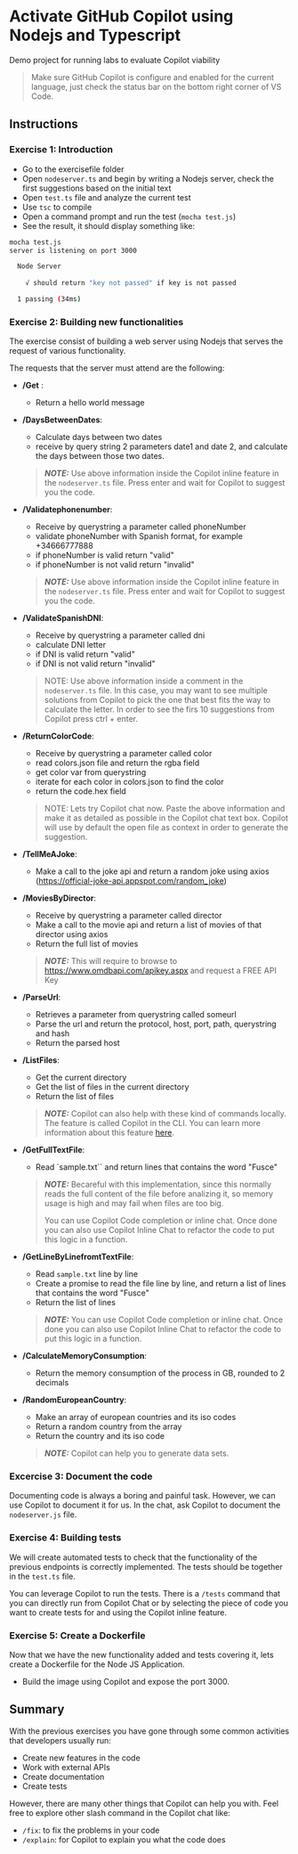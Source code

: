 # Activate GitHub Copilot using Nodejs and Typescript

Demo project for running labs to evaluate Copilot viability

> Make sure GitHub Copilot is configure and enabled for the current language, just check the status bar on the bottom right corner of VS Code.

## Instructions

### Exercise 1: Introduction

- Go to the exercisefile folder
- Open `nodeserver.ts` and begin by writing a Nodejs server, check the first suggestions based on the initial text
- Open `test.ts` file and analyze the current test
- Use `tsc` to compile 
- Open a command prompt and run the test (`mocha test.js`)
- See the result, it should display something like:

``` bash
mocha test.js
server is listening on port 3000

  Node Server
    
    √ should return "key not passed" if key is not passed

  1 passing (34ms)

```

### Exercise 2: Building new functionalities

The exercise consist of building a web server using Nodejs that serves the request of various functionality.

The requests that the server must attend are the following:

- **/Get** : 

  * Return a hello world message


- **/DaysBetweenDates**: 

  * Calculate days between two dates
  * receive by query string 2 parameters date1 and date 2, and calculate the days between those two dates.

  > **_NOTE:_** Use above information inside the Copilot inline feature in the `nodeserver.ts` file. Press enter and wait for Copilot to suggest you the code.


- **/Validatephonenumber**: 

  * Receive by querystring a parameter called phoneNumber 
  * validate phoneNumber with Spanish format, for example +34666777888
  * if phoneNumber is valid return "valid"
  * if phoneNumber is not valid return "invalid"

  > **_NOTE:_** Use above information inside the Copilot inline feature in the `nodeserver.ts` file. Press enter and wait for Copilot to suggest you the code.


- **/ValidateSpanishDNI**:

  * Receive by querystring a parameter called dni
  * calculate DNI letter
  * if DNI is valid return "valid"
  * if DNI is not valid return "invalid"

  > NOTE: Use above information inside a comment in the `nodeserver.ts` file. In this case, you may want to see multiple solutions from Copilot to pick the one that best fits the way to calculate the letter. In order to see the firs 10 suggestions from Copilot press ctrl + enter.


- **/ReturnColorCode**:

  * Receive by querystring a parameter called color
  * read colors.json file and return the rgba field
  * get color var from querystring
  * iterate for each color in colors.json to find the color
  * return the code.hex field

  > NOTE: Lets try Copilot chat now. Paste the above information and make it as detailed as possible in the Copilot chat text box. Copilot will use by default the open file as context in order to generate the suggestion.

- **/TellMeAJoke**:

  * Make a call to the joke api and return a random joke using axios (https://official-joke-api.appspot.com/random_joke)
        

- **/MoviesByDirector**:

  * Receive by querystring a parameter called director
  * Make a call to the movie api  and return a list of movies of that director using axios
  * Return the full list of movies

  > **_NOTE:_** This will require to browse to https://www.omdbapi.com/apikey.aspx and request a FREE API Key


- **/ParseUrl**:

  * Retrieves a parameter from querystring called someurl
  * Parse the url and return the protocol, host, port, path, querystring and hash
  * Return the parsed host

- **/ListFiles**:

  * Get the current directory
  * Get the list of files in the current directory
  * Return the list of files

  > **_NOTE:_** Copilot can also help with these kind of commands locally. The feature is called Copilot in the CLI. You can learn more information about this feature [here](https://docs.github.com/en/copilot/github-copilot-in-the-cli/about-github-copilot-in-the-cli).


- **/GetFullTextFile**:

  * Read `sample.txt`` and return lines that contains the word "Fusce"

  > **_NOTE:_** Becareful with this implementation, since this normally reads the full content of the file before analizing it, so memory usage is high and may fail when files are too big.
  >
  > You can use Copilot Code completion or inline chat. Once done you can also use Copilot Inline Chat to refactor the code to put this logic in a function.

- **/GetLineByLinefromtTextFile**:

  * Read `sample.txt` line by line
  * Create a promise to read the file line by line, and return a list of lines that contains the word "Fusce"
  * Return the list of lines

  > **_NOTE:_** You can use Copilot Code completion or inline chat. Once done you can also use Copilot Inline Chat to refactor the code to put this logic in a function.

- **/CalculateMemoryConsumption**:

  * Return the memory consumption of the process in GB, rounded to 2 decimals


- **/RandomEuropeanCountry**:

  * Make an array of european countries and its iso codes
  * Return a random country from the array
  * Return the country and its iso code

  > **_NOTE:_** Copilot can help you to generate data sets.

### Excercise 3: Document the code

Documenting code is always a boring and painful task. However, we can use Copilot to document it for us. In the chat, ask Copilot to document the `nodeserver.js` file. 

### Exercise 4: Building tests

We will create automated tests to check that the functionality of the previous endpoints is correctly implemented. The tests should be together in the `test.ts` file.

You can leverage Copilot to run the tests. There is a `/tests` command that you can directly run from Copilot Chat or by selecting the piece of code you want to create tests for and using the Copilot inline feature. 

### Exercise 5: Create a Dockerfile

Now that we have the new functionality added and tests covering it, lets create a Dockerfile for the Node JS Application.

- Build the image using Copilot and expose the port 3000.

## Summary

With the previous exercises you have gone through some common activities that developers usually run:
- Create new features in the code
- Work with external APIs
- Create documentation
- Create tests

However, there are many other things that Copilot can help you with. Feel free to explore other slash command in the Copilot chat like:
- `/fix`: to fix the problems in your code
- `/explain`: for Copilot to explain you what the code does